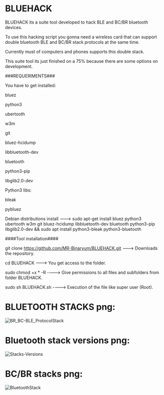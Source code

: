 # BLUEHACK

BLUEHACK its a suite tool developed to hack BLE and BC/BR bluetooth devices.

To use this hacking script you gonna need a wireless card that can support double bluetooth BLE and BC/BR stack protocols at the same time.

Currently must of computers and phones supports this double stack.

This suite tool its just finished on a 75% because there are some options on development.

###REQUERIMENTS###

You have to get installed:

bluez 

python3 

ubertooth 

w3m 

git 

bluez-hcidump 

libbluetooth-dev 

bluetooth 

python3-pip 

libglib2.0-dev 

Python3 libs:

bleak 

pybluez


Debian distributions install ---> sudo apt-get install bluez python3 ubertooth w3m git bluez-hcidump libbluetooth-dev bluetooth python3-pip libglib2.0-dev && sudo apt install python3-bleak python3-bluetooth

####Tool installation####

git clone https://github.com/MR-Binaryum/BLUEHACK.git ---> Downloads the repository.

cd BLUEHACK ---> You get access to the folder.

sudo chmod +x * -R  ----> Give permissions to all files and subfolders from folder BLUEHACK.

sudo sh BLUEHACK.sh ----> Execution of the file like super user (Root).

# BLUETOOTH STACKS png:



![BR_BC-BLE_ProtocolStack](https://github.com/user-attachments/assets/c15d5220-ac40-4496-af96-e64c86c54014)

# Bluetooth stack versions png:

![Stacks-Versions](https://github.com/user-attachments/assets/7820ea41-8146-469c-93cf-016802e2a2bb)

# BC/BR stacks png:

![BluetoothStack](https://github.com/user-attachments/assets/ac8d8e66-523d-4787-b079-b8fc656f4c51)
